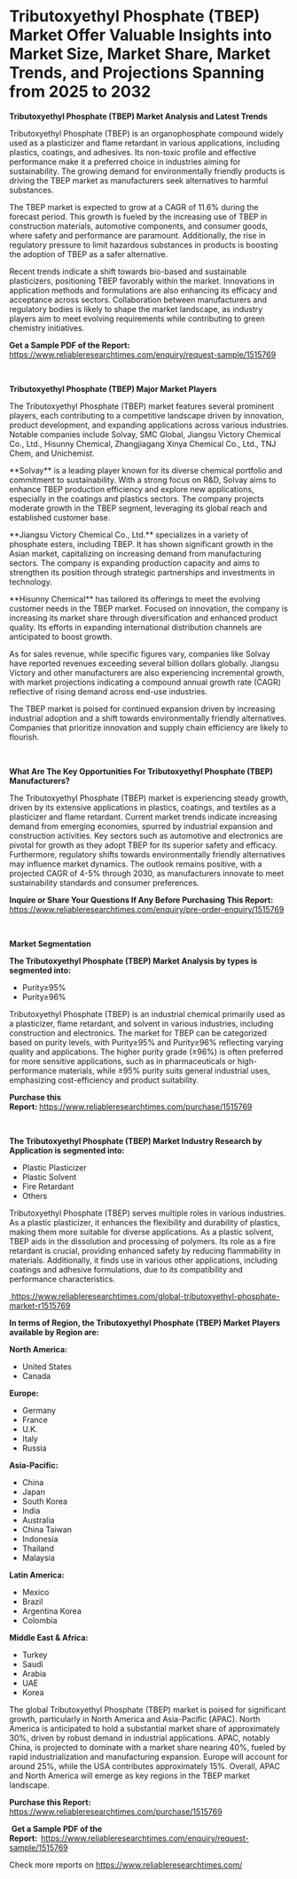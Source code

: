 <p><h1>Tributoxyethyl Phosphate (TBEP) Market Offer Valuable Insights into Market Size, Market Share, Market Trends, and Projections Spanning from 2025 to 2032</h1></p><p><strong>Tributoxyethyl Phosphate (TBEP) Market Analysis and Latest Trends</strong></p>
<p><p>Tributoxyethyl Phosphate (TBEP) is an organophosphate compound widely used as a plasticizer and flame retardant in various applications, including plastics, coatings, and adhesives. Its non-toxic profile and effective performance make it a preferred choice in industries aiming for sustainability. The growing demand for environmentally friendly products is driving the TBEP market as manufacturers seek alternatives to harmful substances.</p><p>The TBEP market is expected to grow at a CAGR of 11.6% during the forecast period. This growth is fueled by the increasing use of TBEP in construction materials, automotive components, and consumer goods, where safety and performance are paramount. Additionally, the rise in regulatory pressure to limit hazardous substances in products is boosting the adoption of TBEP as a safer alternative.</p><p>Recent trends indicate a shift towards bio-based and sustainable plasticizers, positioning TBEP favorably within the market. Innovations in application methods and formulations are also enhancing its efficacy and acceptance across sectors. Collaboration between manufacturers and regulatory bodies is likely to shape the market landscape, as industry players aim to meet evolving requirements while contributing to green chemistry initiatives.</p></p>
<p><strong>Get a Sample PDF of the Report:&nbsp;</strong> <a href="https://www.reliableresearchtimes.com/enquiry/request-sample/1515769?utm_campaign=2006&utm_medium=2&utm_source=Github&utm_content=ia&utm_term=05022025&utm_id=tributoxyethyl-phosphate-tbep">https://www.reliableresearchtimes.com/enquiry/request-sample/1515769</a></p>
<p>&nbsp;</p>
<p><strong>Tributoxyethyl Phosphate (TBEP) Major Market Players</strong></p>
<p><p>The Tributoxyethyl Phosphate (TBEP) market features several prominent players, each contributing to a competitive landscape driven by innovation, product development, and expanding applications across various industries. Notable companies include Solvay, SMC Global, Jiangsu Victory Chemical Co., Ltd., Hisunny Chemical, Zhangjiagang Xinya Chemical Co., Ltd., TNJ Chem, and Unichemist.</p><p>**Solvay** is a leading player known for its diverse chemical portfolio and commitment to sustainability. With a strong focus on R&D, Solvay aims to enhance TBEP production efficiency and explore new applications, especially in the coatings and plastics sectors. The company projects moderate growth in the TBEP segment, leveraging its global reach and established customer base.</p><p>**Jiangsu Victory Chemical Co., Ltd.** specializes in a variety of phosphate esters, including TBEP. It has shown significant growth in the Asian market, capitalizing on increasing demand from manufacturing sectors. The company is expanding production capacity and aims to strengthen its position through strategic partnerships and investments in technology.</p><p>**Hisunny Chemical** has tailored its offerings to meet the evolving customer needs in the TBEP market. Focused on innovation, the company is increasing its market share through diversification and enhanced product quality. Its efforts in expanding international distribution channels are anticipated to boost growth.</p><p>As for sales revenue, while specific figures vary, companies like Solvay have reported revenues exceeding several billion dollars globally. Jiangsu Victory and other manufacturers are also experiencing incremental growth, with market projections indicating a compound annual growth rate (CAGR) reflective of rising demand across end-use industries.</p><p>The TBEP market is poised for continued expansion driven by increasing industrial adoption and a shift towards environmentally friendly alternatives. Companies that prioritize innovation and supply chain efficiency are likely to flourish.</p></p>
<p>&nbsp;</p>
<p><strong>What Are The Key Opportunities For Tributoxyethyl Phosphate (TBEP) Manufacturers?</strong></p>
<p><p>The Tributoxyethyl Phosphate (TBEP) market is experiencing steady growth, driven by its extensive applications in plastics, coatings, and textiles as a plasticizer and flame retardant. Current market trends indicate increasing demand from emerging economies, spurred by industrial expansion and construction activities. Key sectors such as automotive and electronics are pivotal for growth as they adopt TBEP for its superior safety and efficacy. Furthermore, regulatory shifts towards environmentally friendly alternatives may influence market dynamics. The outlook remains positive, with a projected CAGR of 4-5% through 2030, as manufacturers innovate to meet sustainability standards and consumer preferences.</p></p>
<p><strong>Inquire or Share Your Questions If Any Before Purchasing This Report:</strong> <a href="https://www.reliableresearchtimes.com/enquiry/pre-order-enquiry/1515769?utm_campaign=2006&utm_medium=2&utm_source=Github&utm_content=ia&utm_term=05022025&utm_id=tributoxyethyl-phosphate-tbep">https://www.reliableresearchtimes.com/enquiry/pre-order-enquiry/1515769</a></p>
<p>&nbsp;</p>
<p><strong>Market Segmentation</strong></p>
<p><strong>The Tributoxyethyl Phosphate (TBEP) Market Analysis by types is segmented into:</strong></p>
<p><ul><li>Purity≥95%</li><li>Purity≥96%</li></ul></p>
<p><p>Tributoxyethyl Phosphate (TBEP) is an industrial chemical primarily used as a plasticizer, flame retardant, and solvent in various industries, including construction and electronics. The market for TBEP can be categorized based on purity levels, with Purity≥95% and Purity≥96% reflecting varying quality and applications. The higher purity grade (≥96%) is often preferred for more sensitive applications, such as in pharmaceuticals or high-performance materials, while ≥95% purity suits general industrial uses, emphasizing cost-efficiency and product suitability.</p></p>
<p><strong>Purchase this Report:&nbsp;</strong><a href="https://www.reliableresearchtimes.com/purchase/1515769?utm_campaign=2006&utm_medium=2&utm_source=Github&utm_content=ia&utm_term=05022025&utm_id=tributoxyethyl-phosphate-tbep">https://www.reliableresearchtimes.com/purchase/1515769</a></p>
<p>&nbsp;</p>
<p><strong>The Tributoxyethyl Phosphate (TBEP) Market Industry Research by Application is segmented into:</strong></p>
<p><ul><li>Plastic Plasticizer</li><li>Plastic Solvent</li><li>Fire Retardant</li><li>Others</li></ul></p>
<p><p>Tributoxyethyl Phosphate (TBEP) serves multiple roles in various industries. As a plastic plasticizer, it enhances the flexibility and durability of plastics, making them more suitable for diverse applications. As a plastic solvent, TBEP aids in the dissolution and processing of polymers. Its role as a fire retardant is crucial, providing enhanced safety by reducing flammability in materials. Additionally, it finds use in various other applications, including coatings and adhesive formulations, due to its compatibility and performance characteristics.</p></p>
<p><a href="https://www.reliableresearchtimes.com/global-tributoxyethyl-phosphate-market-r1515769?utm_campaign=2006&utm_medium=2&utm_source=Github&utm_content=ia&utm_term=05022025&utm_id=tributoxyethyl-phosphate-tbep">&nbsp;https://www.reliableresearchtimes.com/global-tributoxyethyl-phosphate-market-r1515769</a></p>
<p><strong>In terms of Region, the Tributoxyethyl Phosphate (TBEP) Market Players available by Region are:</strong></p>
<p>
    <p> <strong> North America: </strong>
        <ul>
            <li>United States</li>
            <li>Canada</li>
        </ul>
        </p> 
    <p> <strong> Europe: </strong>
        <ul>
            <li>Germany</li>
            <li>France</li>
            <li>U.K.</li>
            <li>Italy</li>
            <li>Russia</li>
        </ul>
        </p> 
    <p> <strong> Asia-Pacific: </strong>
        <ul>
            <li>China</li>
            <li>Japan</li>
            <li>South Korea</li>
            <li>India</li>
            <li>Australia</li>
            <li>China Taiwan</li>
            <li>Indonesia</li>
            <li>Thailand</li>
            <li>Malaysia</li>
        </ul>
        </p> 
    <p> <strong> Latin America: </strong>
        <ul>
            <li>Mexico</li>
            <li>Brazil</li>
            <li>Argentina Korea</li>
            <li>Colombia</li>
        </ul>
        </p> 
    <p> <strong> Middle East & Africa: </strong>
        <ul>
            <li>Turkey</li>
            <li>Saudi</li>
            <li>Arabia</li>
            <li>UAE</li>
            <li>Korea</li>
        </ul>
    </p>
    </p>
<p><p>The global Tributoxyethyl Phosphate (TBEP) market is poised for significant growth, particularly in North America and Asia-Pacific (APAC). North America is anticipated to hold a substantial market share of approximately 30%, driven by robust demand in industrial applications. APAC, notably China, is projected to dominate with a market share nearing 40%, fueled by rapid industrialization and manufacturing expansion. Europe will account for around 25%, while the USA contributes approximately 15%. Overall, APAC and North America will emerge as key regions in the TBEP market landscape.</p></p>
<p><strong>Purchase this Report: </strong><a href="https://www.reliableresearchtimes.com/purchase/1515769?utm_campaign=2006&utm_medium=2&utm_source=Github&utm_content=ia&utm_term=05022025&utm_id=tributoxyethyl-phosphate-tbep">https://www.reliableresearchtimes.com/purchase/1515769</a></p>
<p>&nbsp;<strong>Get a Sample PDF of the Report:&nbsp;&nbsp;</strong><a href="https://www.reliableresearchtimes.com/enquiry/request-sample/1515769?utm_campaign=2006&utm_medium=2&utm_source=Github&utm_content=ia&utm_term=05022025&utm_id=tributoxyethyl-phosphate-tbep">https://www.reliableresearchtimes.com/enquiry/request-sample/1515769</a></p>
<p><strong></strong></p>
<p>Check more reports on <a href="https://www.reliableresearchtimes.com/?utm_campaign=2006&utm_medium=2&utm_source=Github&utm_content=ia&utm_term=05022025&utm_id=tributoxyethyl-phosphate-tbep">https://www.reliableresearchtimes.com/</a></p>